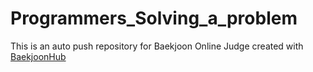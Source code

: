 # Programmers_Solving_a_problem
This is an auto push repository for Baekjoon Online Judge created with [BaekjoonHub](https://github.com/BaekjoonHub/BaekjoonHub)
